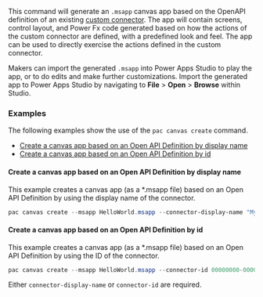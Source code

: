 This command will generate an `.msapp` canvas app based on the OpenAPI definition of an existing [custom connector](/connectors/custom-connectors/).  The app will contain screens, control layout, and Power Fx code generated based on how the actions of the custom connector are defined, with a predefined look and feel.  The app can be used to directly exercise the actions defined in the custom connector.

Makers can import the generated `.msapp` into Power Apps Studio to play the app, or to do edits and make further customizations.  Import the generated app to Power Apps Studio by navigating to **File** > **Open** > **Browse** within Studio.

### Examples

The following examples show the use of the `pac canvas create` command.

- [Create a canvas app based on an Open API Definition by display name](#create-a-canvas-app-based-on-an-open-api-definition-by-display-name)
- [Create a canvas app based on an Open API Definition by id](#create-a-canvas-app-based-on-an-open-api-definition-by-id)

#### Create a canvas app based on an Open API Definition by display name

This example creates a canvas app (as a *.msapp file) based on an Open API Definition by using the display name of the connector.

```powershell
pac canvas create --msapp HelloWorld.msapp --connector-display-name "My Custom Connector"
```

#### Create a canvas app based on an Open API Definition by id

This example creates a canvas app (as a *.msapp file) based on an Open API Definition by using the ID of the connector.

```powershell
pac canvas create --msapp HelloWorld.msapp --connector-id 00000000-0000-0000-0000-000000000000
```

Either `connector-display-name` or `connector-id` are required.
